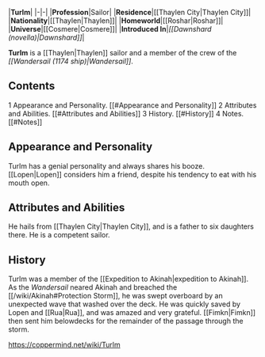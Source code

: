 |**Turlm**|
|-|-|
|**Profession**|Sailor|
|**Residence**|[[Thaylen City\|Thaylen City]]|
|**Nationality**|[[Thaylen\|Thaylen]]|
|**Homeworld**|[[Roshar\|Roshar]]|
|**Universe**|[[Cosmere\|Cosmere]]|
|**Introduced In**|*[[Dawnshard (novella)\|Dawnshard]]*|

**Turlm** is a [[Thaylen\|Thaylen]] sailor and a member of the crew of the *[[Wandersail (1174 ship)\|Wandersail]]*.

## Contents

1 Appearance and Personality. [[#Appearance and Personality]] 
2 Attributes and Abilities. [[#Attributes and Abilities]] 
3 History. [[#History]] 
4 Notes. [[#Notes]] 


## Appearance and Personality
Turlm has a genial personality and always shares his booze. [[Lopen\|Lopen]] considers him a friend, despite his tendency to eat with his mouth open.

## Attributes and Abilities
He hails from [[Thaylen City\|Thaylen City]], and is a father to six daughters there. He is a competent sailor.

## History
Turlm was a member of the [[Expedition to Akinah\|expedition to Akinah]]. As the *Wandersail* neared Akinah and breached the [[/wiki/Akinah#Protection Storm]], he was swept overboard by an unexpected wave that washed over the deck. He was quickly saved by Lopen and [[Rua\|Rua]], and was amazed and very grateful. [[Fimkn\|Fimkn]] then sent him belowdecks for the remainder of the passage through the storm.



https://coppermind.net/wiki/Turlm